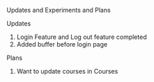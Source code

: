 Updates and Experiments and Plans

Updates
1.  Login Feature and Log out feature completed 
2. Added buffer before login page 




Plans
1. Want to update courses in Courses 
